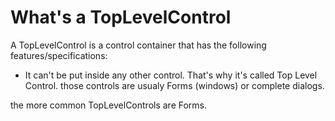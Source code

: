 # What's a TopLevelControl #

A TopLevelControl is a control container that has the following features/specifications:
  * It can't be put inside any other control. That's why it's called Top Level Control. those controls are usualy Forms (windows) or complete dialogs.

the more common TopLevelControls are Forms.